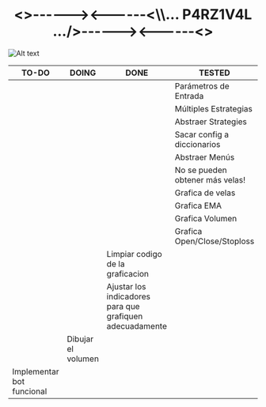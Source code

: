 <h1 align="center"><>------><------<\\... P4RZ1V4L .../>------><------<></h1>

![Alt text](https://www.gamersglobal.de/sites/gamersglobal.de/files/galerie/280/VirtuaVerse_03.jpg "p4rz1v4l")

| TO-DO                     | DOING              | DONE                                                      | TESTED                          | PRIORITY |
|---------------------------|--------------------|-----------------------------------------------------------|---------------------------------|----------|
|                           |                    |                                                           | Parámetros de Entrada           | 1        |
|                           |                    |                                                           | Múltiples Estrategias           | 1        |
|                           |                    |                                                           | Abstraer Strategies             | 1        |
|                           |                    |                                                           | Sacar config a diccionarios     | 1        |
|                           |                    |                                                           | Abstraer Menús                  | 1        |
|                           |                    |                                                           | No se pueden obtener más velas! | 1        |
|                           |                    |                                                           | Grafica de velas                | 1        |
|                           |                    |                                                           | Grafica EMA                     | 1        |
|                           |                    |                                                           | Grafica Volumen                 | 1        |
|                           |                    |                                                           | Grafica Open/Close/Stoploss     | 1        |
|                           |                    | Limpiar codigo de la graficacion                          |                                 | 1        |
|                           |                    | Ajustar los indicadores para que grafiquen adecuadamente  |                                 | 2        |
|                           | Dibujar el volumen |                                                           |                                 | 3        |
| Implementar bot funcional |                    |                                                           |                                 | 3        |

